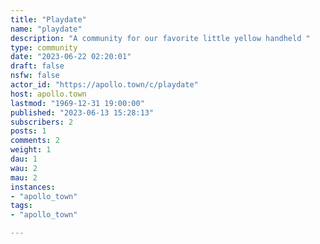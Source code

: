 ```yaml
---
title: "Playdate" 
name: "playdate"
description: "A community for our favorite little yellow handheld "
type: community
date: "2023-06-22 02:20:01"
draft: false
nsfw: false
actor_id: "https://apollo.town/c/playdate"
host: apollo.town
lastmod: "1969-12-31 19:00:00"
published: "2023-06-13 15:28:13"
subscribers: 2
posts: 1
comments: 2
weight: 1
dau: 1
wau: 2
mau: 2
instances:
- "apollo_town"
tags: 
- "apollo_town"

---
```


